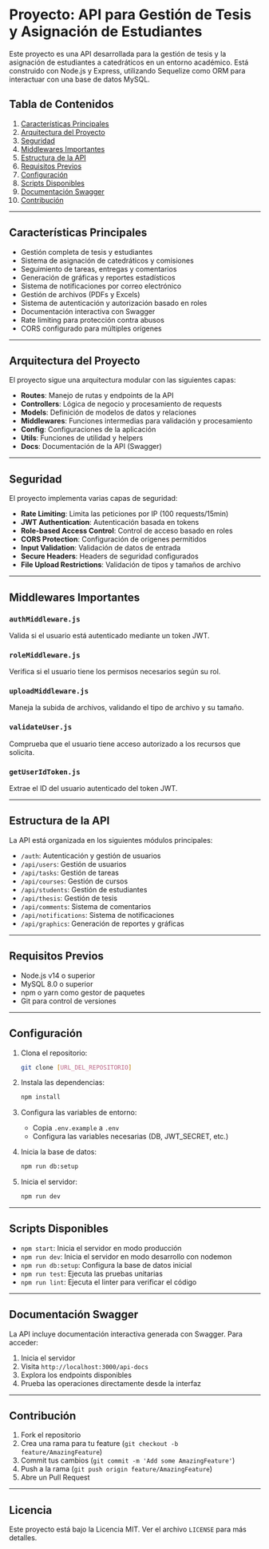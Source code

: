 # Proyecto: API para Gestión de Tesis y Asignación de Estudiantes

Este proyecto es una API desarrollada para la gestión de tesis y la asignación de estudiantes a catedráticos en un entorno académico. Está construido con Node.js y Express, utilizando Sequelize como ORM para interactuar con una base de datos MySQL.

## Tabla de Contenidos

1. [Características Principales](#características-principales)
2. [Arquitectura del Proyecto](#arquitectura-del-proyecto)
3. [Seguridad](#seguridad)
4. [Middlewares Importantes](#middlewares-importantes)
5. [Estructura de la API](#estructura-de-la-api)
6. [Requisitos Previos](#requisitos-previos)
7. [Configuración](#configuración)
8. [Scripts Disponibles](#scripts-disponibles)
9. [Documentación Swagger](#documentación-swagger)
10. [Contribución](#contribución)

---

## Características Principales

- Gestión completa de tesis y estudiantes
- Sistema de asignación de catedráticos y comisiones
- Seguimiento de tareas, entregas y comentarios
- Generación de gráficas y reportes estadísticos
- Sistema de notificaciones por correo electrónico
- Gestión de archivos (PDFs y Excels)
- Sistema de autenticación y autorización basado en roles
- Documentación interactiva con Swagger
- Rate limiting para protección contra abusos
- CORS configurado para múltiples orígenes

---

## Arquitectura del Proyecto

El proyecto sigue una arquitectura modular con las siguientes capas:

- **Routes**: Manejo de rutas y endpoints de la API
- **Controllers**: Lógica de negocio y procesamiento de requests
- **Models**: Definición de modelos de datos y relaciones
- **Middlewares**: Funciones intermedias para validación y procesamiento
- **Config**: Configuraciones de la aplicación
- **Utils**: Funciones de utilidad y helpers
- **Docs**: Documentación de la API (Swagger)

---

## Seguridad

El proyecto implementa varias capas de seguridad:

- **Rate Limiting**: Limita las peticiones por IP (100 requests/15min)
- **JWT Authentication**: Autenticación basada en tokens
- **Role-based Access Control**: Control de acceso basado en roles
- **CORS Protection**: Configuración de orígenes permitidos
- **Input Validation**: Validación de datos de entrada
- **Secure Headers**: Headers de seguridad configurados
- **File Upload Restrictions**: Validación de tipos y tamaños de archivo

---

## Middlewares Importantes

### `authMiddleware.js`
Valida si el usuario está autenticado mediante un token JWT.

### `roleMiddleware.js`
Verifica si el usuario tiene los permisos necesarios según su rol.

### `uploadMiddleware.js`
Maneja la subida de archivos, validando el tipo de archivo y su tamaño.

### `validateUser.js`
Comprueba que el usuario tiene acceso autorizado a los recursos que solicita.

### `getUserIdToken.js`
Extrae el ID del usuario autenticado del token JWT.

---

## Estructura de la API

La API está organizada en los siguientes módulos principales:

- `/auth`: Autenticación y gestión de usuarios
- `/api/users`: Gestión de usuarios
- `/api/tasks`: Gestión de tareas
- `/api/courses`: Gestión de cursos
- `/api/students`: Gestión de estudiantes
- `/api/thesis`: Gestión de tesis
- `/api/comments`: Sistema de comentarios
- `/api/notifications`: Sistema de notificaciones
- `/api/graphics`: Generación de reportes y gráficas

---

## Requisitos Previos

- Node.js v14 o superior
- MySQL 8.0 o superior
- npm o yarn como gestor de paquetes
- Git para control de versiones

---

## Configuración

1. Clona el repositorio:
   ```bash
   git clone [URL_DEL_REPOSITORIO]
   ```

2. Instala las dependencias:
   ```bash
   npm install
   ```

3. Configura las variables de entorno:
   - Copia `.env.example` a `.env`
   - Configura las variables necesarias (DB, JWT_SECRET, etc.)

4. Inicia la base de datos:
   ```bash
   npm run db:setup
   ```

5. Inicia el servidor:
   ```bash
   npm run dev
   ```

---

## Scripts Disponibles

- `npm start`: Inicia el servidor en modo producción
- `npm run dev`: Inicia el servidor en modo desarrollo con nodemon
- `npm run db:setup`: Configura la base de datos inicial
- `npm run test`: Ejecuta las pruebas unitarias
- `npm run lint`: Ejecuta el linter para verificar el código

---

## Documentación Swagger

La API incluye documentación interactiva generada con Swagger. Para acceder:

1. Inicia el servidor
2. Visita `http://localhost:3000/api-docs`
3. Explora los endpoints disponibles
4. Prueba las operaciones directamente desde la interfaz

---

## Contribución

1. Fork el repositorio
2. Crea una rama para tu feature (`git checkout -b feature/AmazingFeature`)
3. Commit tus cambios (`git commit -m 'Add some AmazingFeature'`)
4. Push a la rama (`git push origin feature/AmazingFeature`)
5. Abre un Pull Request

---

## Licencia

Este proyecto está bajo la Licencia MIT. Ver el archivo `LICENSE` para más detalles.

